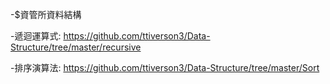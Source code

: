 -$資管所資料結構

-遞迴運算式:
https://github.com/ttiverson3/Data-Structure/tree/master/recursive

-排序演算法:
https://github.com/ttiverson3/Data-Structure/tree/master/Sort
